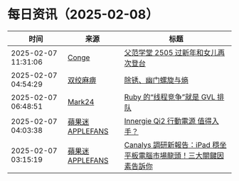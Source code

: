 ﻿# 每日资讯（2025-02-08）

|时间|来源|标题|
|---|---|---|
|2025-02-07 11:31:06|[Conge](https://conge.github.io/feed.xml)|[父范学堂 2505 过新年和女儿再次登台](https://conge.livingwithfcs.org/2025/02/07/NewDaddy-happy-new-year/)|
|2025-02-07 04:54:29|[双绞麻痹](https://numb.tech/atom.xml)|[除锈、幽门螺旋与熵](https://numb.tech/2025/02/07/derust-Hp-entropy/)|
|2025-02-07 06:48:51|[Mark24](https://mark24code.github.io/feed.xml)|[Ruby 的“线程竞争”就是 GVL 排队](https://mark24code.github.io/ruby/2025/02/07/Ruby-%E7%9A%84-%E7%BA%BF%E7%A8%8B%E7%AB%9E%E4%BA%89-%E5%B0%B1%E6%98%AF-GVL-%E6%8E%92%E9%98%9F.html)|
|2025-02-07 04:03:38|[蘋果迷 APPLEFANS](https://applefans.today/feed/)|[Innergie Qi2 行動電源 值得入手？](https://applefans.today/2025-02-innergie-qi2-power-bank-reviews/)|
|2025-02-07 03:15:19|[蘋果迷 APPLEFANS](https://applefans.today/feed/)|[Canalys 調研新報告：iPad 穩坐平板電腦市場龍頭！三大關鍵因素告訴你](https://applefans.today/2025-02-apples-ipad-continues-to-dominate-tablet-market/)|
